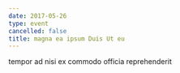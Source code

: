 ```yaml
---
date: 2017-05-26
type: event
cancelled: false
title: magna ea ipsum Duis Ut eu
---
```

tempor ad nisi ex commodo officia reprehenderit